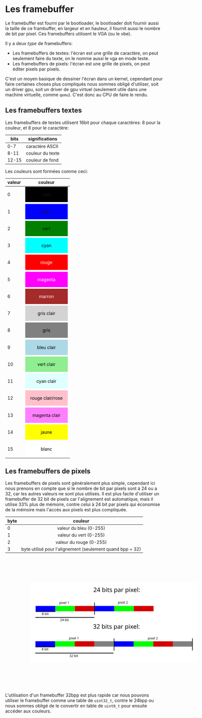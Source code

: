 # Les framebuffer

Le framebuffer est fourni par le bootloader, le bootloader doit fournir aussi la taille de ce frambuffer, en largeur et en hauteur, il fournit aussi le nombre de bit par pixel. Ces framebuffers utilisent le VGA (ou le vbe).

Il y a deux *type* de framebuffers:

- Les framebuffers de textes: l'écran est une grille de caractère, on peut seulement faire du texte, on le nomme aussi le vga en mode texte.
- Les framebuffers de pixels: l'écran est une grille de pixels, on peut éditer pixels par pixels.

C'est un moyen basique de dessiner l'écran dans un kernel, cependant pour faire certaines choses plus compliqués nous sommes obligé d'utiliser, soit un driver gpu, soit un driver de gpu virtuel (seulement utile dans une machine virtuelle, comme `qemu`). C'est donc au CPU de faire le rendu.

## Les framebuffers textes

Les framebuffers de textes utilisent 16bit pour chaque caractères: 8 pour la couleur, et 8 pour le caractère:

| bits  | significations   |
| ----- | ---------------- |
| 0-7   | caractère ASCII  |
| 8-11  | couleur du texte |
| 12-15 | couleur de fond  |

Les couleurs sont formées comme ceci:

| valeur |                                       couleur                                        |
| ------ | :----------------------------------------------------------------------------------: |
| 0      |            <div style="padding:1rem;background-color: black;">noir</div>             |
| 1      |             <div style="padding:1rem;background-color: blue;">bleu</div>             |
| 2      |      <div style="padding:1rem;background-color: green; color:black;">vert</div>      |
| 3      |       <div style="padding:1rem;background-color: cyan;color:black;">cyan</div>       |
| 4      |       <div style="padding:1rem;background-color: red;color:white;">rouge</div>       |
| 5      |    <div style="padding:1rem;background-color: magenta;color:white;">magenta</div>    |
| 6      |     <div style="padding:1rem;background-color: brown;color:white;">marron</div>      |
| 7      | <div style="padding:1rem;background-color: lightgrey;color:black;">gris clair</div>  |
| 8      |       <div style="padding:1rem;background-color: grey;color:black;">gris</div>       |
| 9      | <div style="padding:1rem;background-color: lightblue;color:black;">bleu clair</div>  |
| 10     | <div style="padding:1rem;background-color: lightgreen;color:black;">vert clair</div> |
| 11     | <div style="padding:1rem;background-color: lightcyan;color:black;">cyan clair</div>  |
| 12     | <div style="padding:1rem;background-color: pink;color:black;">rouge clair/rose</div> |
| 13     | <div style="padding:1rem;background-color: #ff80ff;color:black;">magenta clair</div> |
| 14     |      <div style="padding:1rem;background-color:yellow;color:black;">jaune</div>      |
| 15     |      <div style="padding:1rem;background-color:white;color:black;">blanc</div>       |

## Les framebuffers de pixels

Les framebuffers de pixels sont généralement plus simple, cependant ici nous prenons en compte que si le nombre de bit par pixels sont à 24 ou a 32, car les autres valeurs ne sont plus utilisés.
Il est plus facile d'utiliser un framebuffer de 32 bit de pixels car l'alignement est automatique, mais il utilise 33% plus de mémoire, contre celui à 24 bit par pixels qui économise de la mémoire mais l'accès aux pixels est plus compliquée.

| byte |                          couleur                          |
| ---- | :-------------------------------------------------------: |
| 0    |                 valeur du bleu   (0-255)                  |
| 1    |                 valeur du vert   (0-255)                  |
| 2    |                 valeur du rouge  (0-255)                  |
| 3    | byte utilisé pour l'alignement (seulement quand bpp = 32) |


<img src="../assets/frame_buffer_pixels_bpp.svg" style="margin:5rem;padding:1rem;width:64rem;background-color:white;">

L'utilisation d'un framebuffer 32bpp est plus rapide car nous pouvons utiliser le framebuffer comme une table de `uint32_t`, contre le 24bpp ou nous sommes obligé de le convertir en table de `uint8_t` pour ensuite accéder aux couleurs.